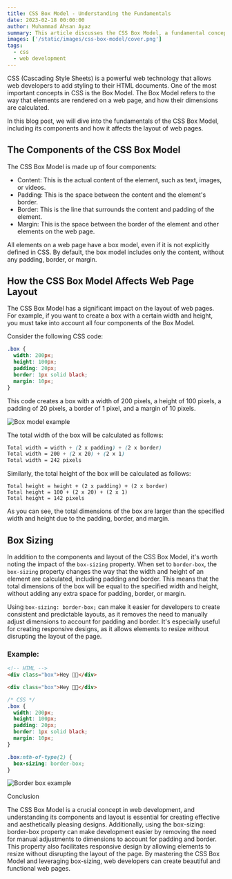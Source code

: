 ```yaml
---
title: CSS Box Model - Understanding the Fundamentals
date: 2023-02-18 00:00:00
author: Muhammad Ahsan Ayaz
summary: This article discusses the CSS Box Model, a fundamental concept in web development that determines the layout of web pages. It explains the four components of the Box Model and how they affect the dimensions of elements on a web page. By understanding this concept, web developers can create effective and aesthetically pleasing designs.
images: ['/static/images/css-box-model/cover.png']
tags:
  - css
  - web development
---
```


CSS (Cascading Style Sheets) is a powerful web technology that allows web developers to add styling to their HTML documents. One of the most important concepts in CSS is the Box Model. The Box Model refers to the way that elements are rendered on a web page, and how their dimensions are calculated.

In this blog post, we will dive into the fundamentals of the CSS Box Model, including its components and how it affects the layout of web pages.

## The Components of the CSS Box Model

The CSS Box Model is made up of four components:

- Content: This is the actual content of the element, such as text, images, or videos.
- Padding: This is the space between the content and the element's border.
- Border: This is the line that surrounds the content and padding of the element.
- Margin: This is the space between the border of the element and other elements on the web page.

All elements on a web page have a box model, even if it is not explicitly defined in CSS. By default, the box model includes only the content, without any padding, border, or margin.

## How the CSS Box Model Affects Web Page Layout

The CSS Box Model has a significant impact on the layout of web pages. For example, if you want to create a box with a certain width and height, you must take into account all four components of the Box Model.

Consider the following CSS code:

```css
.box {
  width: 200px;
  height: 100px;
  padding: 20px;
  border: 1px solid black;
  margin: 10px;
}
```

This code creates a box with a width of 200 pixels, a height of 100 pixels, a padding of 20 pixels, a border of 1 pixel, and a margin of 10 pixels.

![Box model example](/static/images/css-box-model/box-model-example.png)

The total width of the box will be calculated as follows:

```scss
Total width = width + (2 x padding) + (2 x border)
Total width = 200 + (2 x 20) + (2 x 1)
Total width = 242 pixels
```

Similarly, the total height of the box will be calculated as follows:

```
Total height = height + (2 x padding) + (2 x border)
Total height = 100 + (2 x 20) + (2 x 1)
Total height = 142 pixels
```

As you can see, the total dimensions of the box are larger than the specified width and height due to the padding, border, and margin.

## Box Sizing

In addition to the components and layout of the CSS Box Model, it's worth noting the impact of the `box-sizing` property. When set to `border-box`, the `box-sizing` property changes the way that the width and height of an element are calculated, including padding and border. This means that the total dimensions of the box will be equal to the specified width and height, without adding any extra space for padding, border, or margin.

Using `box-sizing: border-box;` can make it easier for developers to create consistent and predictable layouts, as it removes the need to manually adjust dimensions to account for padding and border. It's especially useful for creating responsive designs, as it allows elements to resize without disrupting the layout of the page.

### Example:

```html
<!-- HTML -->
<div class="box">Hey 👋🏽</div>

<div class="box">Hey 👋🏽</div>
```

```css
/* CSS */
.box {
  width: 200px;
  height: 100px;
  padding: 20px;
  border: 1px solid black;
  margin: 10px;
}

.box:nth-of-type(2) {
  box-sizing: border-box;
}
```

![Border box example](/static/images/css-box-model/border-box.png)

Conclusion

The CSS Box Model is a crucial concept in web development, and understanding its components and layout is essential for creating effective and aesthetically pleasing designs. Additionally, using the box-sizing: border-box property can make development easier by removing the need for manual adjustments to dimensions to account for padding and border. This property also facilitates responsive design by allowing elements to resize without disrupting the layout of the page. By mastering the CSS Box Model and leveraging box-sizing, web developers can create beautiful and functional web pages.
